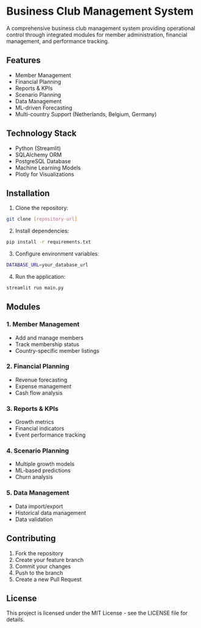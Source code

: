 # Business Club Management System

A comprehensive business club management system providing operational control through integrated modules for member administration, financial management, and performance tracking.

## Features

- Member Management
- Financial Planning
- Reports & KPIs
- Scenario Planning
- Data Management
- ML-driven Forecasting
- Multi-country Support (Netherlands, Belgium, Germany)

## Technology Stack

- Python (Streamlit)
- SQLAlchemy ORM
- PostgreSQL Database
- Machine Learning Models
- Plotly for Visualizations

## Installation

1. Clone the repository:
```bash
git clone [repository-url]
```

2. Install dependencies:
```bash
pip install -r requirements.txt
```

3. Configure environment variables:
```bash
DATABASE_URL=your_database_url
```

4. Run the application:
```bash
streamlit run main.py
```

## Modules

### 1. Member Management
- Add and manage members
- Track membership status
- Country-specific member listings

### 2. Financial Planning
- Revenue forecasting
- Expense management
- Cash flow analysis

### 3. Reports & KPIs
- Growth metrics
- Financial indicators
- Event performance tracking

### 4. Scenario Planning
- Multiple growth models
- ML-based predictions
- Churn analysis

### 5. Data Management
- Data import/export
- Historical data management
- Data validation

## Contributing

1. Fork the repository
2. Create your feature branch
3. Commit your changes
4. Push to the branch
5. Create a new Pull Request

## License

This project is licensed under the MIT License - see the LICENSE file for details.
